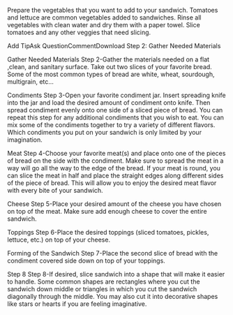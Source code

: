 Prepare the vegetables that you want to add to your sandwich.  Tomatoes and lettuce are common vegetables added to sandwiches. Rinse all vegetables with clean water and dry them with a paper towel. Slice tomatoes and any other veggies that need slicing.

Add TipAsk QuestionCommentDownload
Step 2: Gather Needed Materials

 Gather Needed Materials
Step 2-Gather the materials needed on a flat ,clean, and sanitary surface. Take out two slices of your favorite bread. Some of the most common types of bread are white, wheat, sourdough, multigrain, etc…

 Condiments
Step 3-Open your favorite condiment jar. Insert spreading knife into the jar and load the desired amount of condiment onto knife. Then spread condiment evenly onto one side of a sliced piece of bread. You can repeat this step for any additional condiments that you wish to eat. You can mix some of the condiments together to try a variety of different flavors. Which condiments you put on your sandwich is only limited by your imagination.

 Meat
Step 4-Choose your favorite meat(s) and place onto one of the pieces of bread on the side with the condiment. Make sure to spread the meat in a way will go all the way to the edge of the bread. If your meat is round, you can slice the meat in half and place the straight edges along different sides of the piece of bread.  This will allow you to enjoy the desired meat flavor with every bite of your sandwich.

 Cheese
Step 5-Place your desired amount of the cheese you have chosen on top of the meat. Make sure add enough cheese to cover the entire sandwich.

 Toppings
Step 6-Place the desired toppings (sliced tomatoes, pickles, lettuce, etc.) on top of your cheese.

 Forming of the Sandwich
Step 7-Place the second slice of bread with the condiment covered side down on top of your toppings.


 Step 8
Step 8-If desired, slice sandwich into a shape that will make it easier to handle. Some common shapes are rectangles where you cut the sandwich down middle or triangles in which you cut the sandwich diagonally through the middle. You may also cut it into decorative shapes like stars or hearts if you are feeling imaginative.